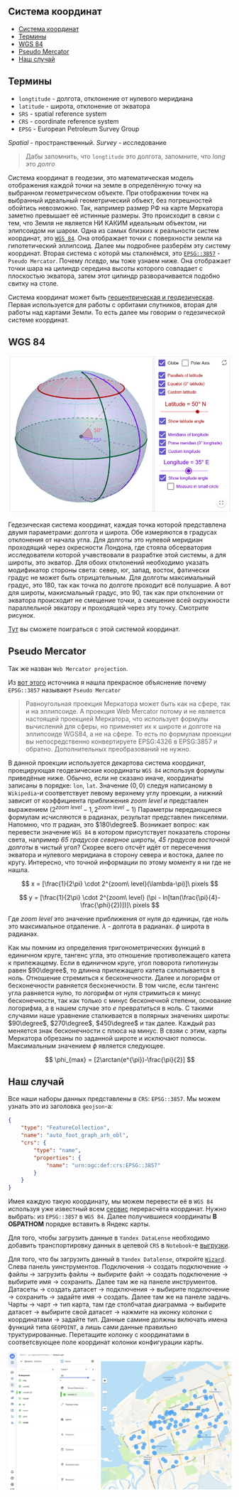 ## Система координат

- [Система координат](#система-координат)
- [Термины](#термины)
- [WGS 84](#wgs-84)
- [Pseudo Mercator](#pseudo-mercator)
- [Наш случай](#наш-случай)

## Термины

* `longtitude` - долгота, отклонение от нулевого меридиана
* `latitude` - широта, отклонение от экватора
* `SRS` - spatial reference system
* `CRS` - coordinate reference system
* `EPSG` - European Petroleum Survey Group

*Spatial* - пространственный.
*Survey* - исследование

> Дабы запомнить, что `longtitude` это долгота, запомните, что *long* это
> *долго*

Система координат в геодезии, это математическая модель отображения каждой
точки на земле в определённую точку на выбранном геометрическом объекте.
При отображении точек на выбранный идеальный геометрический объект, без
погрешностей обойтись невозможно. Так, например размер РФ на карте Меркатора
заметно превышает её истинные размеры. Это происходит в связи с тем, что Земля
не является НИ КАКИМ идеальным объектом, ни элипсоидом ни шаром. Одна из самых
близких к реальности систем координат, это [`WGS 84`][1]. Она отображает точки
с поверхности земли на гипотетический эллипсоид. Далее мы подробнее разберём
эту систему координат. Вторая система с которй мы сталкнёмся, это
[`EPSG::3857`][2] - `Pseudo Mercator`. Почему *псевдо*, мы тоже узнаем ниже.
Она отображает точки шара на цилиндр середина высоты которого совпадает с
плоскостью экватора, затем этот цилиндр разворачивается подобно свитку на
столе.

Система координат может быть [геоцентрическая и геодезическая][5].
Первая используется для работы с орбитами спутников, вторая для работы
над картами Земли. То есть далее мы говорим о гедезической системе
координат.

## WGS 84

![EPSG::3857](img/polar.jpg)

Гедезическая система координат, каждая точка которой представлена двумя
параметрами: долгота и широта. Обе измеряются в градусах отклонения от
начала угла. Для долготы это нулевой меридиан проходящий через окресности
Лондона, где стояла обсерватория исследователи которой учавствовали в
разрабтке этой системы, а для широты, это экватор. Для обоих отклонений
необходимо указать модификатор стороны света: север, юг, запад, восток,
фатически градус не может быть отрицательным. Для долготы максимальный градус,
это 180, так как точка по долготе проходит всё полушарие. А вот для широты,
макисмальный градус, это 90, так как при отклонении от экватора происходит не
смещение точки, а смешение всей окружности параллельной эвкатору и проходящей
через эту точку. Смотрите рисунок.

[Тут][3] вы сможете поиграться с этой системой координат.

## Pseudo Mercator

Так же назван `Web Mercator projection`.

Из [вот этого][4] источника я нашла прекрасное объяснение почему `EPSG::3857`
называют `Pseudo Mercator`

> Равноугольная проекция Меркатора может быть как на сфере, так и на
> эллипсоиде. А проекция Web Mercator потому и не является настоящей
> проекцией Меркатора, что использует формулы вычислений для сферы, но
> применяет их к широте и долготе на эллипсоиде WGS84, а не на сфере. То есть
> по формулам проекции вы непосредственно конвертируете EPSG:4326 в EPSG:3857
> и обратно. Дополнительных преобразований не нужно.

В данной проекции используется декартова система координат, проецирующая
геодезические координаты `WGS 84` используя формулы приведёные ниже. Обычно,
если не сказано иначе, координаты записаны в порядке: `lon`, `lat`.
Значение $(0, 0)$ следуя написаному в `Wikipedia`-и соответствует левому
верхнему углу проекции, а нижний зависит от коэффициента приближения
$zoom\ level$ и представлен выражением
$(2^{zoom\ level}-1, 2^{zoom\ level}-1)$ Параметры передающиеся формулам
исчисляются в радианах, результат представлен пикселями. Напомню, что $\pi$
радиан, это $180\degree$. Возникает вопрос: как перевести значение `WGS 84` в
котором присутствует показатель стороны света, например
*65 градусов северное широты, 45 градусов восточной долготы* в чистый угол?
Скорее всего отсчёт идёт от пересечения экватора и нулевого меридиана в сторону
севера и востока, далее по кругу. Интересно, что точной информации по этому
моменту я ни где не нашла.

$$
x = [\frac{1}{2\pi} \cdot 2^{zoom\ level}(\lambda-\pi)]\ pixels
$$

$$
y = [\frac{1}{2\pi} \cdot 2^{zoom\ level}
(\pi - ln[tan(\frac{\pi}{4}-\frac{\phi}{2})])]\ pixels
$$

Где $zoom\ level$ это значение приближения от нуля до единицы, где ноль это
максимальное отдаление. $\lambda$ - долгота в радианах. $\phi$ широта в
радианах.

Как мы помним из определения тригонометрических функций в единичном круге,
тангенс угла, это отношение противолежащего катета к прилежащему. Если в
единичном круге, угол поворота гипотинузы равен $90\degree$, то длинна
прилежащего катета схлопывается в ноль. Отношение стремиться к бесконечности.
Далее и логорифм от бесконечности равняется бесконечности. В том числе, если
тангенс угла равняется нулю, то логорифм от нуля стримиться к минус
бесконечности, так как только с минус бесконечной степени, основание логорифма,
а в нашем случае это $e$ превратиться в ноль. С такими случаями наше уравнение
сталкивается в полярных значениях широты: $90\degree$, $270\degree$,
$450\degree$ и так далее. Каждый раз меняется знак бесконечности с плюса на
минус. В свзяи с этим, карты Меркатора обрезаны по заданной
широте и исключают полюсы. Максимальным значением $\phi$ является следующее.

$$
\phi_{max} = [2\arctan(e^{\pi})-\frac{\pi}{2}]
$$

## Наш случай

Все наши наборы данных представлены в `CRS`: `EPSG::3857`. Мы можем узнать это
из заголовка `geojson`-а:

```json
{
    "type": "FeatureCollection",
    "name": "auto_foot_graph_arh_obl",
    "crs": {
        "type": "name",
        "properties": {
            "name": "urn:ogc:def:crs:EPSG::3857"
        }
    }
}
```

Имея каждую такую координату, мы можем перевести её в `WGS 84` используя
уже известный всем [сервис][6] перерасчёта координат. Нужно выбрать: из
`EPSG::3857` в `WGS 84`. Далее получившиеся координаты **В ОБРАТНОМ** порядке
вставить в Яндекс карты.

Для того, чтобы загрузить данные в `Yandex DataLense` необходимо добавить
транспортировку данных в целевой `CRS` в `Notebook`-е
[выгрузки](../Notebooks/GeoJSON/).

Для того, что бы загрузить данный в `Yandex Datalense`, откройте
[`Wizard`][7]. Слева панель уинструментов. Подключения ->
создать подключение -> файлы -> загрузить файлы -> выбирите файл ->
создать подключение -> выбирите имя -> сохранить.
Далее там же на панеле инструментов. Датасеты -> создать датасет ->
подключения -> выбирите подключение -> сохранить -> задайте имя ->
создать. Далее там же на панеле задачь. Чарты -> чарт ->
тип карта, там где столбчатая диаграмма -> выбирите датасет ->
выбирите свой датасет -> нажмите на иконку колонки с координатами ->
задайте тип. Данные самине должны включать имена функций типа `GEOPOINT`,
а лишь сами данные правильно труктурированные. Перетащите колонку с
координатами в соответсвующее поле координат колонки конфигурации карты.

![Datalense](img/datalense.jpg)

[1]: https://ru.wikipedia.org/wiki/WGS_84
[2]: https://en.wikipedia.org/wiki/Web_Mercator_projection
[3]: https://www.geogebra.org/m/YVyn39ff
[4]: https://gis-lab.info/forum/viewtopic.php?t=22965
[5]: https://gis-lab.info/qa/geodesic-coords.html
[6]: https://mapbasic.ru/msk-wgs
[7]: https://datalens.yandex.ru/wizard/

